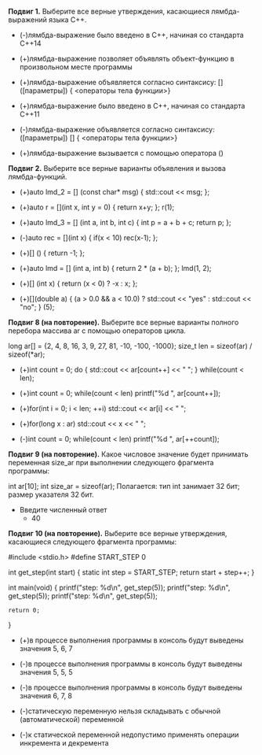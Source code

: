 **Подвиг 1.** Выберите все верные утверждения, касающиеся лямбда-выражений языка С++.

* (-)лямбда-выражение было введено в С++, начиная со стандарта С++14

* (+)лямбда-выражение позволяет объявлять объект-функцию в произвольном месте программы

* (+)лямбда-выражение объявляется согласно синтаксису: [] ([параметры]) { <операторы тела функции>}

* (+)лямбда-выражение было введено в С++, начиная со стандарта С++11

* (-)лямбда-выражение объявляется согласно синтаксису: ([параметры]) [] { <операторы тела функции>}

* (+)лямбда-выражение вызывается с помощью оператора ()


**Подвиг 2.** Выберите все верные варианты объявления и вызова лямбда-функций.


* (+)auto lmd_2 = [] (const char* msg) { std::cout << msg; };

* (+)auto r = [](int x, int y = 0) { return x+y; }; r(1);

* (+)auto lmd_3 = [] (int a, int b, int c) { int p = a + b + c; return p; };

* (-)auto rec = [](int x) { if(x < 10) rec(x-1); };

* (+)[] () { return -1; };

* (+)auto lmd = [] (int a, int b) { return 2 * (a + b); }; lmd(1, 2);

* (+)[] (int x) { return (x < 0) ? -x : x; };

* (+)[](double a) { (a > 0.0 && a < 10.0) ? std::cout << "yes" : std::cout << "no"; } (5);

**Подвиг 8 (на повторение).** Выберите все верные варианты полного перебора массива ar с помощью операторов цикла.

long ar[] = {2, 4, 8, 16, 3, 9, 27, 81, -10, -100, -1000};
size_t len = sizeof(ar) / sizeof(*ar);

* (+)int count = 0; do { std::cout << ar[count++] << " "; } while(count < len);

* (+)int count = 0; while(count < len) printf("%d ", ar[count++]);

* (+)for(int i = 0; i < len; ++i) std::cout << ar[i] << " ";

* (+)for(long x : ar) std::cout << x << " ";

* (-)int count = 0; while(count < len) printf("%d ", ar[++count]);

**Подвиг 9 (на повторение).** Какое числовое значение будет принимать переменная size_ar при выполнении следующего фрагмента программы:

int ar[10];
int size_ar = sizeof(ar);
Полагается: тип int занимает 32 бит; размер указателя 32 бит.

* Введите численный ответ
    * 40


**Подвиг 10 (на повторение).** Выберите все верные утверждения, касающиеся следующего фрагмента программы:

#include <stdio.h>
#define START_STEP  0

int get_step(int start)
{
    static int step = START_STEP;
    return start + step++;
}

int main(void)
{
    printf("step: %d\n", get_step(5));
    printf("step: %d\n", get_step(5));
    printf("step: %d\n", get_step(5));

    return 0;
}

* (+)в процессе выполнения программы в консоль будут выведены значения 5, 6, 7

* (-)в процессе выполнения программы в консоль будут выведены значения 5, 5, 5

* (-)в процессе выполнения программы в консоль будут выведены значения 6, 7, 8

* (-)статическую переменную нельзя складывать с обычной (автоматической) переменной

* (-)к статической переменной недопустимо применять операции инкремента и декремента